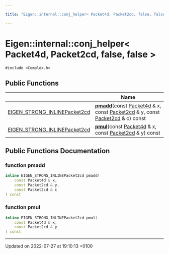 ```yaml
---

title: "Eigen::internal::conj_helper< Packet4d, Packet2cd, false, false >"

---
```


# Eigen::internal::conj_helper< Packet4d, Packet2cd, false, false >






`#include <Complex.h>`

## Public Functions

|                | Name           |
| -------------- | -------------- |
| <a href="http://example.org/files/macros_8h/#define-eigen-strong-inline">EIGEN_STRONG_INLINE</a><a href="http://example.org/classes/structeigen_1_1internal_1_1packet2cd/">Packet2cd</a> | **[pmadd](http://example.org/classes/structeigen_1_1internal_1_1conj__helper_3_01packet4d_00_01packet2cd_00_01false_00_01false_01_4/#function-pmadd)**(const <a href="http://example.org/namespaces/namespaceeigen_1_1internal/#typedef-packet4d">Packet4d</a> & x, const <a href="http://example.org/classes/structeigen_1_1internal_1_1packet2cd/">Packet2cd</a> & y, const <a href="http://example.org/classes/structeigen_1_1internal_1_1packet2cd/">Packet2cd</a> & c) const |
| <a href="http://example.org/files/macros_8h/#define-eigen-strong-inline">EIGEN_STRONG_INLINE</a><a href="http://example.org/classes/structeigen_1_1internal_1_1packet2cd/">Packet2cd</a> | **[pmul](http://example.org/classes/structeigen_1_1internal_1_1conj__helper_3_01packet4d_00_01packet2cd_00_01false_00_01false_01_4/#function-pmul)**(const <a href="http://example.org/namespaces/namespaceeigen_1_1internal/#typedef-packet4d">Packet4d</a> & x, const <a href="http://example.org/classes/structeigen_1_1internal_1_1packet2cd/">Packet2cd</a> & y) const |

## Public Functions Documentation

### function pmadd

```cpp
inline EIGEN_STRONG_INLINEPacket2cd pmadd(
    const Packet4d & x,
    const Packet2cd & y,
    const Packet2cd & c
) const
```


### function pmul

```cpp
inline EIGEN_STRONG_INLINEPacket2cd pmul(
    const Packet4d & x,
    const Packet2cd & y
) const
```


-------------------------------

Updated on 2022-07-27 at 19:10:13 +0100